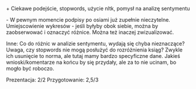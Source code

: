 \+
Ciekawe podejście, stopwords, użycie nltk, pomysł na analizę sentymentu

\-
W pewnym momencie podpisy po osiami już zupełnie nieczytelne. Umiejscowienie wykresów - jeśli byłyby obok siebie, można by zaobserwować i oznaczyć różnice. Można też inaczej zwizualizować.

Inne:
Co do różnic w analizie sentymentu, wydają się chyba nieznaczące? Uwaga, czy stopwords nie mogą posłużyć do rozróżnienia ksiąg? Zwykle ich usunięcie to norma, ale tutaj mamy bardzo specyficzne dane. Jakieś wnioski/komentarze na końcu by się przydały, ale za to nie ucinam, bo mogło być roboczo.

Prezentacja: 2/2
Przygotowanie: 2,5/3